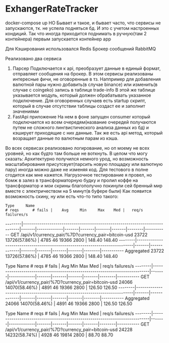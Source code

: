 # ExhangerRateTracker

docker-compose up
НО
Бывает и такое, и бывает часто, что сервисы не запускаются, тк. не успела подняться бд. И это с учетом настроенных кондиций. Так что иногда приходится поднимать в ручную(там 2 контейнера) первым запускается контейнер app


Для Кэширования использовался Redis
Брокер сообщений RabbitMQ

Реализовано два сервиса
1. Парсер
		Подключается к api, преобразует данные в единый формат, отправляет сообщения на брокер. 
		В этом сервисы реализованы интересные фичи, не оговоренные в тз. Наппример для добавления валютной пары нужно добавить(в случае binance) или изменить(в случае с coingeko) запись в таблице trade-info
		В этой же таблице указывается модуль, который должен обрабатывать указанное подключение. Для оговоренных случаев есть startup скрипт, который в случае отсутствии таблицы создаст ее и заполнит значениями
2. FastApi приложение
		На нем в фоне запущен consumer который подключается ко всем очередям(название очередей получаются путем не сложного лингвистического анализа данных из бд) и кэширует приходящие с них данные. Так же есть api метод, который возращает данные по валютным парам из кэша.
		
Во всех сервисах реализовано логирование, но оп моему не всех уровней, но как будто там больше не воткнуть.
В целом что могу сказать:
	Архитектурно получился немного урод, но возможность масштабирования присутсвует(парсить новую площадку или валютную пару) иногда можно даже не изменяя код. Для тестового в полне сгодится как мне кажется.
	Нагрузочное тестирование я провел, но бомж в залез в трансформаторную будку и пролил коффе на трансформатор и мои скрины благополучно покинули сей бренный мир вместе с электричеством на 5 минут(в буфере были)
	Как появится возможность скину, ну или есть что-то типо такого:
		
	Type     Name                                                                          # reqs      # fails |    Avg     Min     Max    Med |   req/s  failures/s
--------|----------------------------------------------------------------------------|-------|-------------|-------|-------|-------|-------|--------|-----------
GET      /api/v1/currency_pair/%7D?currency_pair=bitcoin-usd                            23722 13726(57.86%) |   4785      46   19366   2800 |  148.40      148.40
--------|----------------------------------------------------------------------------|-------|-------------|-------|-------|-------|-------|--------|-----------
         Aggregated                                                                     23722 13726(57.86%) |   4785      46   19366   2800 |  148.40      148.40

Type     Name                                                                          # reqs      # fails |    Avg     Min     Max    Med |   req/s  failures/s
--------|----------------------------------------------------------------------------|-------|-------------|-------|-------|-------|-------|--------|-----------
GET      /api/v1/currency_pair/%7D?currency_pair=bitcoin-usd                            24066 14070(58.46%) |   4891      46   19366   2800 |  126.50      126.50
--------|----------------------------------------------------------------------------|-------|-------------|-------|-------|-------|-------|--------|-----------
         Aggregated                                                                     24066 14070(58.46%) |   4891      46   19366   2800 |  126.50      126.50

Type     Name                                                                          # reqs      # fails |    Avg     Min     Max    Med |   req/s  failures/s
--------|----------------------------------------------------------------------------|-------|-------------|-------|-------|-------|-------|--------|-----------
GET      /api/v1/currency_pair/%7D?currency_pair=bitcoin-usd                            24228 14232(58.74%) |   4928      46   19814   2800 |   88.70       88.70

